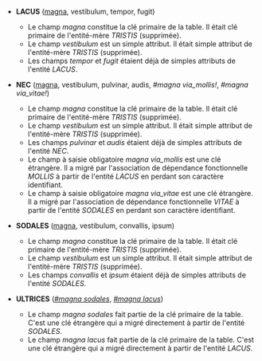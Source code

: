 - **LACUS** (<u>magna</u>, vestibulum, tempor, fugit)
  - Le champ _magna_ constitue la clé primaire de la table. Il était clé primaire de l'entité-mère _TRISTIS_ (supprimée).
  - Le champ _vestibulum_ est un simple attribut. Il était simple attribut de l'entité-mère _TRISTIS_ (supprimée).
  - Les champs _tempor_ et _fugit_ étaient déjà de simples attributs de l'entité _LACUS_.

- **NEC** (<u>magna</u>, vestibulum, pulvinar, audis, _#magna via_mollis!_, _#magna via_vitae!_)
  - Le champ _magna_ constitue la clé primaire de la table. Il était clé primaire de l'entité-mère _TRISTIS_ (supprimée).
  - Le champ _vestibulum_ est un simple attribut. Il était simple attribut de l'entité-mère _TRISTIS_ (supprimée).
  - Les champs _pulvinar_ et _audis_ étaient déjà de simples attributs de l'entité _NEC_.
  - Le champ à saisie obligatoire _magna via_mollis_ est une clé étrangère. Il a migré par l'association de dépendance fonctionnelle _MOLLIS_ à partir de l'entité _LACUS_ en perdant son caractère identifiant.
  - Le champ à saisie obligatoire _magna via_vitae_ est une clé étrangère. Il a migré par l'association de dépendance fonctionnelle _VITAE_ à partir de l'entité _SODALES_ en perdant son caractère identifiant.

- **SODALES** (<u>magna</u>, vestibulum, convallis, ipsum)
  - Le champ _magna_ constitue la clé primaire de la table. Il était clé primaire de l'entité-mère _TRISTIS_ (supprimée).
  - Le champ _vestibulum_ est un simple attribut. Il était simple attribut de l'entité-mère _TRISTIS_ (supprimée).
  - Les champs _convallis_ et _ipsum_ étaient déjà de simples attributs de l'entité _SODALES_.

- **ULTRICES** (<u>_#magna sodales_</u>, <u>_#magna lacus_</u>)
  - Le champ _magna sodales_ fait partie de la clé primaire de la table. C'est une clé étrangère qui a migré directement à partir de l'entité _SODALES_.
  - Le champ _magna lacus_ fait partie de la clé primaire de la table. C'est une clé étrangère qui a migré directement à partir de l'entité _LACUS_.
